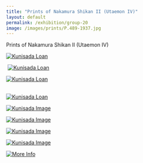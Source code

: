 ```yaml
---
title: "Prints of Nakamura Shikan II (Utaemon IV)"
layout: default
permalink: /exhibition/group-20
image: /images/prints/P.489-1937.jpg
---
```


Prints of Nakamura Shikan II (Utaemon IV)

 [![Kunisada Loan](/images/prints/Kunisada_Loan_228.jpg)](KUN/kun228.htm)

 [![Kunisada Loan ](/images/prints/Kunisada_Loan_206.jpg)](KUN/kun206.htm)

[![Kunisada Loan ](/images/prints/Kunisada_Loan_273.jpg)](KUN/kun273.htm)

[  
](thumb4.htm)[![Kunisada Loan ](/images/prints/Kunisada_Loan_311_copy.jpg)](KUN/kun311.htm)

[![Kunisada Image](/images/prints/P.57-1999.jpg)](KUN/kunp57.htm)

[![Kunisada Image](/images/prints/P.58-1999.jpg)](KUN/kunp58.htm)

[![Kunisada Image](/images/prints/P.59-1999.jpg)](KUN/kunp59.htm)

[![Kunisada Image](/images/prints/P.70-1999.jpg)](KUN/kunp70.htm)

[![More Info](moreinfo.gif)](textS.htm)
